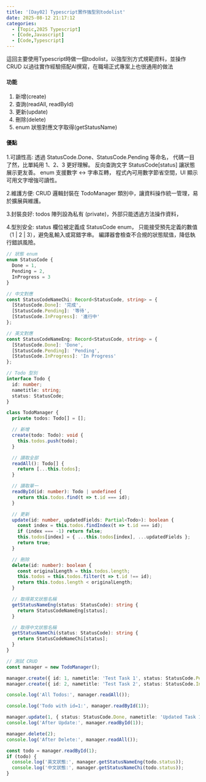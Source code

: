 ```yaml
---
title: '[Day02] Typescript實作強型別todolist'
date: 2025-08-12 21:17:12
categories:
  - [Topic,2025 Typescript]
  - [Code,Javascript]
  - [Code,Typescript]
---
```


這回主要使用Typescript時做一個todolist，以強型別方式規範資料，並操作CRUD
以過往實作經驗搭配AI撰寫，在職場正式專案上也很通用的做法

#### 功能
1. 新增(create)
2. 查詢(readAll, readById)
3. 更新(update)
4. 刪除(delete)
5. enum 狀態對應文字取得(getStatusName)

#### 優點

1.可讀性高:
透過 StatusCode.Done、StatusCode.Pending 等命名，
代碼一目了然，比單純用 1、2、3 更好理解。
反向查詢文字 StatusCode[status] 讓狀態展示更友善。
enum 支援數字 ↔ 字串互轉，
程式內可用數字節省空間，UI 顯示可用文字增強可讀性。

2.維護方便:
CRUD 邏輯封裝在 TodoManager 類別中，讓資料操作統一管理，易於擴展與維護。

3.封裝良好:
todos 陣列設為私有 (private)，外部只能透過方法操作資料，

4.型別安全:
status 欄位被定義成 StatusCode enum，
只能接受預先定義的數值（1 | 2 | 3），避免亂輸入或寫錯字串。
編譯器會檢查不合規的狀態賦值，降低執行錯誤風險。

```typescript
// 狀態 enum
enum StatusCode {
  Done = 1,
  Pending = 2,
  InProgress = 3
}

// 中文對應
const StatusCodeNameChi: Record<StatusCode, string> = {
  [StatusCode.Done]: '完成',
  [StatusCode.Pending]: '等待',
  [StatusCode.InProgress]: '進行中'
};

// 英文對應
const StatusCodeNameEng: Record<StatusCode, string> = {
  [StatusCode.Done]: 'Done',
  [StatusCode.Pending]: 'Pending',
  [StatusCode.InProgress]: 'In Progress'
};

// Todo 型別
interface Todo {
  id: number;
  nametitle: string;
  status: StatusCode;
}

class TodoManager {
  private todos: Todo[] = [];

  // 新增
  create(todo: Todo): void {
    this.todos.push(todo);
  }

  // 讀取全部
  readAll(): Todo[] {
    return [...this.todos];
  }

  // 讀取單一
  readById(id: number): Todo | undefined {
    return this.todos.find(t => t.id === id);
  }

  // 更新
  update(id: number, updatedFields: Partial<Todo>): boolean {
    const index = this.todos.findIndex(t => t.id === id);
    if (index === -1) return false;
    this.todos[index] = { ...this.todos[index], ...updatedFields };
    return true;
  }

  // 刪除
  delete(id: number): boolean {
    const originalLength = this.todos.length;
    this.todos = this.todos.filter(t => t.id !== id);
    return this.todos.length < originalLength;
  }

  // 取得英文狀態名稱
  getStatusNameEng(status: StatusCode): string {
    return StatusCodeNameEng[status];
  }

  // 取得中文狀態名稱
  getStatusNameChi(status: StatusCode): string {
    return StatusCodeNameChi[status];
  }
}

// 測試 CRUD
const manager = new TodoManager();

manager.create({ id: 1, nametitle: 'Test Task 1', status: StatusCode.Pending });
manager.create({ id: 2, nametitle: 'Test Task 2', status: StatusCode.InProgress });

console.log('All Todos:', manager.readAll());

console.log('Todo with id=1:', manager.readById(1));

manager.update(1, { status: StatusCode.Done, nametitle: 'Updated Task 1' });
console.log('After Update:', manager.readById(1));

manager.delete(2);
console.log('After Delete:', manager.readAll());

const todo = manager.readById(1);
if (todo) {
  console.log('英文狀態:', manager.getStatusNameEng(todo.status));
  console.log('中文狀態:', manager.getStatusNameChi(todo.status));
}
```